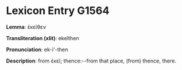 # Lexicon Entry G1564

**Lemma**: ἐκεῖθεν

**Transliteration (xlit)**: ekeîthen

**Pronunciation**: ek-i'-then

**Description**:
from ἐκεῖ; thence:--from that place, (from) thence, there.
